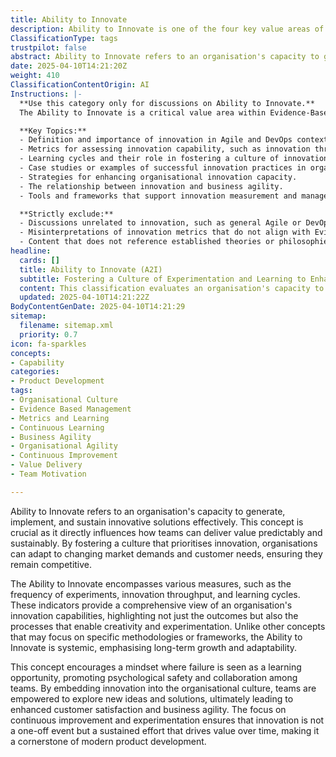 ```yaml
---
title: Ability to Innovate
description: Ability to Innovate is one of the four key value areas of Evidence‑Based Management that gauges organizational capability in terms of innovation. It is composed of a group of measures that assess how effectively an organization generates, implements, and sustains innovative solutions. Rather than a single metric, this group may include indicators like the frequency of experiments, innovation throughput, and learning cycles, offering a broad view of the organization’s capacity to innovate.
ClassificationType: tags
trustpilot: false
abstract: Ability to Innovate refers to an organisation's capacity to generate, implement, and sustain innovative solutions effectively, which is essential for delivering value in a predictable and sustainable manner. This concept is rooted in the need for organisations to adapt to changing market demands and customer needs, thereby maintaining competitiveness. It encompasses various measures, such as the frequency of experiments, innovation throughput, and learning cycles, which collectively provide insight into an organisation's innovation capabilities. By focusing on systemic growth and adaptability rather than specific methodologies, the Ability to Innovate fosters a culture that views failure as a learning opportunity, promoting psychological safety and collaboration among teams. This cultural embedding of innovation empowers teams to explore new ideas and solutions, leading to enhanced customer satisfaction and increased business agility. The emphasis on continuous improvement and experimentation ensures that innovation becomes a sustained effort rather than a sporadic occurrence, positioning it as a fundamental aspect of modern product development and organisational design.
date: 2025-04-10T14:21:20Z
weight: 410
ClassificationContentOrigin: AI
Instructions: |-
  **Use this category only for discussions on Ability to Innovate.**  
  The Ability to Innovate is a critical value area within Evidence-Based Management that evaluates an organisation's capacity to foster and sustain innovation. This category focuses on the mechanisms and practices that enable organisations to generate, implement, and maintain innovative solutions effectively. It encompasses a range of metrics that provide insights into the innovation process rather than relying on a single measure.

  **Key Topics:**
  - Definition and importance of innovation in Agile and DevOps contexts.
  - Metrics for assessing innovation capability, such as innovation throughput and frequency of experiments.
  - Learning cycles and their role in fostering a culture of innovation.
  - Case studies or examples of successful innovation practices in organisations.
  - Strategies for enhancing organisational innovation capacity.
  - The relationship between innovation and business agility.
  - Tools and frameworks that support innovation measurement and management.

  **Strictly exclude:**
  - Discussions unrelated to innovation, such as general Agile or DevOps practices that do not focus on innovation.
  - Misinterpretations of innovation metrics that do not align with Evidence-Based Management principles.
  - Content that does not reference established theories or philosophies related to innovation in the context of Agile, DevOps, or Lean methodologies.
headline:
  cards: []
  title: Ability to Innovate (A2I)
  subtitle: Fostering a Culture of Experimentation and Learning to Enhance Organisational Innovation Capacity
  content: This classification evaluates an organisation's capacity to generate and sustain innovative solutions through systematic experimentation and learning. It encompasses practices related to idea generation, implementation processes, and the effectiveness of feedback loops, highlighting the importance of a culture that embraces change and continuous improvement.
  updated: 2025-04-10T14:21:22Z
BodyContentGenDate: 2025-04-10T14:21:29
sitemap:
  filename: sitemap.xml
  priority: 0.7
icon: fa-sparkles
concepts:
- Capability
categories:
- Product Development
tags:
- Organisational Culture
- Evidence Based Management
- Metrics and Learning
- Continuous Learning
- Business Agility
- Organisational Agility
- Continuous Improvement
- Value Delivery
- Team Motivation

---
```

Ability to Innovate refers to an organisation's capacity to generate, implement, and sustain innovative solutions effectively. This concept is crucial as it directly influences how teams can deliver value predictably and sustainably. By fostering a culture that prioritises innovation, organisations can adapt to changing market demands and customer needs, ensuring they remain competitive.

The Ability to Innovate encompasses various measures, such as the frequency of experiments, innovation throughput, and learning cycles. These indicators provide a comprehensive view of an organisation's innovation capabilities, highlighting not just the outcomes but also the processes that enable creativity and experimentation. Unlike other concepts that may focus on specific methodologies or frameworks, the Ability to Innovate is systemic, emphasising long-term growth and adaptability.

This concept encourages a mindset where failure is seen as a learning opportunity, promoting psychological safety and collaboration among teams. By embedding innovation into the organisational culture, teams are empowered to explore new ideas and solutions, ultimately leading to enhanced customer satisfaction and business agility. The focus on continuous improvement and experimentation ensures that innovation is not a one-off event but a sustained effort that drives value over time, making it a cornerstone of modern product development.
